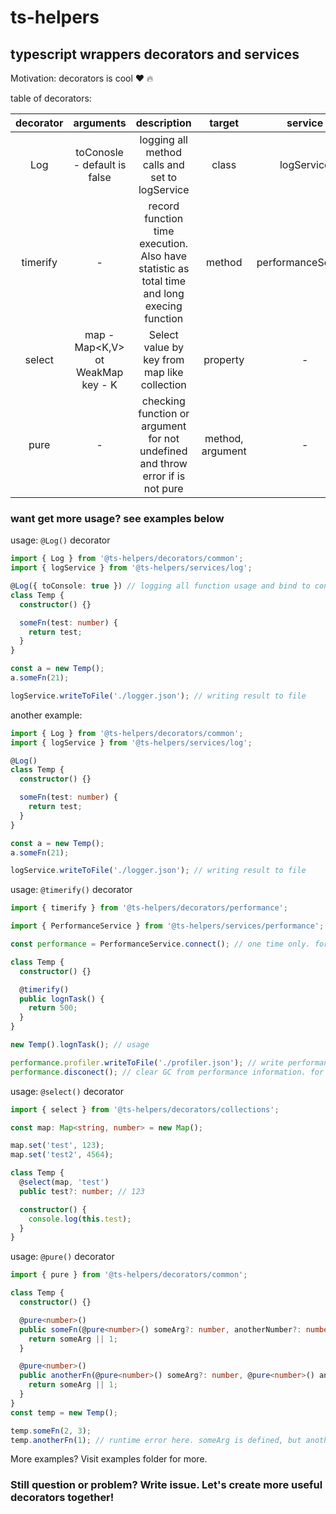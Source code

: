 # ts-helpers
## typescript wrappers decorators and services

Motivation: decorators is cool :heart: :fire:

table of decorators:

| decorator |               arguments              |                                         description                                         |      target      |       service      |
|:---------:|:------------------------------------:|:-------------------------------------------------------------------------------------------:|:----------------:|:------------------:|
| Log       | toConosle - default is false         | logging all method calls and set to logService                                              |       class      | logService         |
| timerify  | -                                    | record function time execution. Also have statistic as total time and long execing function |      method      | performanceService |
| select    | map - Map<K,V> ot WeakMap<V> key - K | Select value by key from map like collection                                                |     property     | -                  |
| pure      | -                                    | checking function or argument for not undefined and throw error if is not pure              | method, argument | -                  |

### want get more usage? see examples below

usage: `@Log()` decorator
```ts
import { Log } from '@ts-helpers/decorators/common';
import { logService } from '@ts-helpers/services/log';

@Log({ toConsole: true }) // logging all function usage and bind to console
class Temp {
  constructor() {}

  someFn(test: number) {
    return test;
  }
}

const a = new Temp();
a.someFn(21);

logService.writeToFile('./logger.json'); // writing result to file
```
another example:

```ts
import { Log } from '@ts-helpers/decorators/common';
import { logService } from '@ts-helpers/services/log';

@Log()
class Temp {
  constructor() {}

  someFn(test: number) {
    return test;
  }
}

const a = new Temp();
a.someFn(21);

logService.writeToFile('./logger.json'); // writing result to file
```

usage: `@timerify()` decorator

``` ts
import { timerify } from '@ts-helpers/decorators/performance';

import { PerformanceService } from '@ts-helpers/services/performance';

const performance = PerformanceService.connect(); // one time only. for example on prepare hook

class Temp {
  constructor() {}

  @timerify()
  public lognTask() {
    return 500;
  }
}

new Temp().lognTask(); // usage

performance.profiler.writeToFile('./profiler.json'); // write performance information to file
performance.disconect(); // clear GC from performance information. for example on destroy
```

usage: `@select()` decorator
```ts
import { select } from '@ts-helpers/decorators/collections';

const map: Map<string, number> = new Map();

map.set('test', 123);
map.set('test2', 4564);

class Temp {
  @select(map, 'test')
  public test?: number; // 123

  constructor() {
    console.log(this.test);
  }
}
```

usage: `@pure()` decorator
```ts
import { pure } from '@ts-helpers/decorators/common';

class Temp {
  constructor() {}

  @pure<number>()
  public someFn(@pure<number>() someArg?: number, anotherNumber?: number): number {
    return someArg || 1;
  }

  @pure<number>()
  public anotherFn(@pure<number>() someArg?: number, @pure<number>() anotherNumber?: number): number {
    return someArg || 1;
  }
}
const temp = new Temp();

temp.someFn(2, 3);
temp.anotherFn(1); // runtime error here. someArg is defined, but anotherNumber is not
```

More examples? Visit examples folder for more.
### Still question or problem? Write issue. Let's create more useful decorators together!
